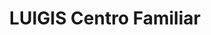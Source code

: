 ---
title: "LUIGIS Centro Familiar"
url: /cochabamba/luigis-centro-familiar/
shop: Einkaufszentrum
---